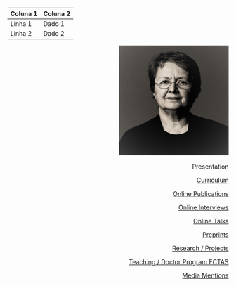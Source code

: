 
| Coluna 1 | Coluna 2 |
|----------|----------|
| Linha 1  | Dado 1   |
| Linha 2  | Dado 2   |


<div style="text-align: right;">
  <img src="./images/OPombo_Nancy.jpg" alt="Olga Pombo" width="250" height="250">

  Presentation

  [Curriculum](curriculum.md)

  [Online Publications](online_publications.md)

  [Online Interviews](onlineinterviews.md)

  [Online Talks](onlinetalks.md)

  [Preprints](preprints.md)

  [Research / Projects](/research/projects.md)

  [Teaching / Doctor Program FCTAS](teaching_doctoral_program.md)

  [Media Mentions](media_mentions.md)

</div>
